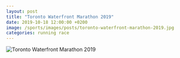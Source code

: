 ```yaml
---
layout: post
title: "Toronto Waterfront Marathon 2019"
date: 2019-10-18 12:00:00 +0200
image: /sports/images/posts/toronto-waterfront-marathon-2019.jpg
categories: running race
---
```


![Toronto Waterfront Marathon 2019](/sports/images/posts/toronto-waterfront-marathon-2019.jpg)